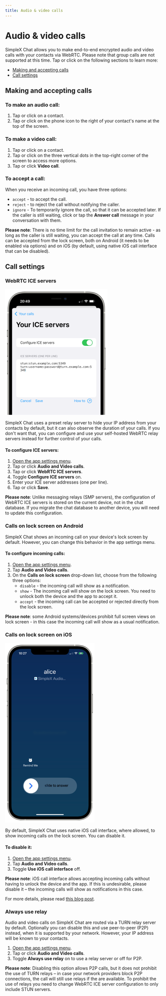 ```yaml
---
title: Audio & video calls
---
```


# Audio & video calls

SimpleX Chat allows you to make end-to-end encrypted audio and video calls with your contacts via WebRTC. Please note that group calls are not supported at this time. Tap or click on the following sections to learn more:

- [Making and accepting calls](#making-and-accepting-calls)
- [Call settings](#call-settings)

## Making and accepting calls

### To make an audio call:

1. Tap or click on a contact.
2. Tap or click on the phone icon to the right of your contact's name at the top of the screen.

### To make a video call:

1. Tap or click on a contact.
2. Tap or click on the three vertical dots in the top-right corner of the screen to access more options.
3. Tap or click **Video call**.

### To accept a call:

When you receive an incoming call, you have three options:

- `accept` - to accept the call.
- `reject` - to reject the call without notifying the caller.
- `ignore` - To temporarily ignore the call, so that it can be accepted later. If the caller is still waiting, click or tap the **Answer call** message in your conversation with them.

**Please note**: There is no time limit for the call invitation to remain active - as long as the caller is still waiting, you can accept the call at any time. Calls can be accepted from the lock screen, both on Android (it needs to be enabled via options) and on iOS (by default, using native iOS call interface that can be disabled).

## Call settings

### WebRTC ICE servers

<img src="../../blog/images/20220928-ice-servers.png" width="330">

SimpleX Chat uses a preset relay server to hide your IP address from your contacts by default, but it can also observe the duration of your calls. If you don't want that, you can configure and use your self-hosted WebRTC relay servers instead for further control of your calls.

#### To configure ICE servers:

1. [Open the app settings menu](./app-settings.md#opening-the-app-settings-menu).
2. Tap or click **Audio and Video calls**.
3. Tap or click **WebRTC ICE servers**.
4. Toggle **Configure ICE servers** on.
5. Enter your ICE server addresses (one per line).
6. Tap or click **Save**.

**Please note**: Unlike messaging relays (SMP servers), the configuration of WebRTC ICE servers is stored on the current device, not in the chat database. If you migrate the chat database to another device, you will need to update this configuration.

### Calls on lock screen on Android

SimpleX Chat shows an incoming call on your device's lock screen by default. However, you can change this behavior in the app settings menu.

#### To configure incoming calls:

1. [Open the app settings menu](./app-settings.md#opening-the-app-settings-menu).
2. Tap **Audio and Video calls**.
3. On the **Calls on lock screen** drop-down list, choose from the following three options:
   - `disable` - the incoming call will show as a notification.
   - `show` - The incoming call will show on the lock screen. You need to unlock both the device and the app to accept it.
   - `accept` - the incoming call can be accepted or rejected directly from the lock screen. 

**Please note**: some Android systems/devices prohibit full screen views on lock screen - in this case the incoming call will show as a usual notification.

### Calls on lock screen on iOS

<img src="../../blog/images/20230328-call1.png" width="288">

By default, SimpleX Chat uses native iOS call interface, where allowed, to show incoming calls on the lock screen. You can disable it. 

#### To disable it:

1. [Open the app settings menu](./app-settings.md#opening-the-app-settings-menu).
2. Tap **Audio and Video calls**.
3. Toggle **Use iOS call interface** off.

**Please note**: iOS call interface allows accepting incoming calls without having to unlock the device and the app. If this is undesirable, please disable it – the incoming calls will show as notifications in this case.

For more details, please read [this blog post](../../blog/20230328-simplex-chat-v4-6-hidden-profiles.md#improved-audiovideo-calls). 

### Always use relay

Audio and video calls on SimpleX Chat are routed via a TURN relay server by default. Optionally you can disable this and use peer-to-peer (P2P) instead, when it is supported by your network. However, your IP address will be known to your contacts.

1. [Open the app settings menu](./app-settings.md#opening-the-app-settings-menu).
2. Tap or click **Audio and Video calls**.
3. Toggle **Always use relay** on to use a relay server or off for P2P.

**Please note**: Disabling this option allows P2P calls, but it does not prohibit the use of TURN relays – in case your network providers block P2P connections, the call will still use relays if the are available. To prohibit the use of relays you need to change WebRTC ICE server configuration to only include STUN servers.
